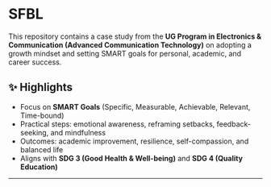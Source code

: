 # SFBL 

This repository contains a case study from the **UG Program in Electronics & Communication (Advanced Communication Technology)** on adopting a growth mindset and setting SMART goals for personal, academic, and career success.

## ✨ Highlights
- Focus on **SMART Goals** (Specific, Measurable, Achievable, Relevant, Time-bound)
- Practical steps: emotional awareness, reframing setbacks, feedback-seeking, and mindfulness
- Outcomes: academic improvement, resilience, self-compassion, and balanced life
- Aligns with **SDG 3 (Good Health & Well-being)** and **SDG 4 (Quality Education)**

---
